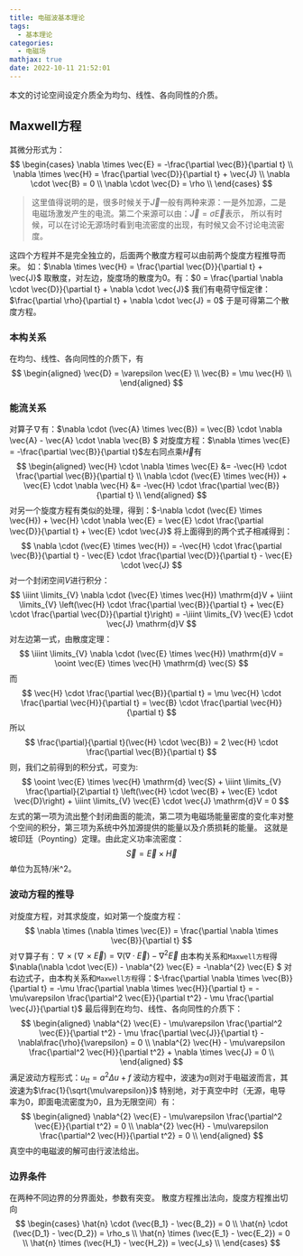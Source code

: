 ```yaml
---
title: 电磁波基本理论
tags:
  - 基本理论
categories:
  - 电磁场
mathjax: true
date: 2022-10-11 21:52:01
---
```



本文的讨论空间设定介质全为均匀、线性、各向同性的介质。

<!-- more -->

## Maxwell方程

其微分形式为：
$$
\begin{cases}
    \nabla \times \vec{E} = -\frac{\partial \vec{B}}{\partial t} \\
    \nabla \times \vec{H} = \frac{\partial \vec{D}}{\partial t} + \vec{J} \\
    \nabla \cdot \vec{B} = 0 \\
    \nabla \cdot \vec{D} = \rho \\
\end{cases}
$$

> 这里值得说明的是，很多时候关于$\vec{J}$一般有两种来源：一是外加源，二是电磁场激发产生的电流。第二个来源可以由：$\vec{J} = \sigma \vec{E}$表示，
> 所以有时候，可以在讨论无源场时看到电流密度的出现，有时候又会不讨论电流密度。

这四个方程并不是完全独立的，后面两个散度方程可以由前两个旋度方程推导而来。
如：$\nabla \times \vec{H} = \frac{\partial \vec{D}}{\partial t} + \vec{J}$
取散度，对左边，旋度场的散度为0。有：$0 = \frac{\partial \nabla \cdot \vec{D}}{\partial t} + \nabla \cdot \vec{J}$
我们有电荷守恒定律：$\frac{\partial \rho}{\partial t} + \nabla \cdot \vec{J} = 0$
于是可得第二个散度方程。

### 本构关系

在均匀、线性、各向同性的介质下，有
$$
\begin{aligned}
    \vec{D} = \varepsilon \vec{E} \\
    \vec{B} = \mu \vec{H} \\
\end{aligned}
$$

### 能流关系

对算子$\nabla$有：$\nabla \cdot (\vec{A} \times \vec{B}) = \vec{B} \cdot \nabla \vec{A} - \vec{A} \cdot \nabla \vec{B} $
对旋度方程：$\nabla \times \vec{E} = -\frac{\partial \vec{B}}{\partial t}$左右同点乘$\vec{H}$有
$$
\begin{aligned}
    \vec{H} \cdot \nabla \times \vec{E} &= -\vec{H} \cdot \frac{\partial \vec{B}}{\partial t} \\
    \nabla \cdot (\vec{E} \times \vec{H}) + \vec{E} \cdot \nabla \vec{H} &= -\vec{H} \cdot \frac{\partial \vec{B}}{\partial t} \\
\end{aligned}
$$
对另一个旋度方程有类似的处理，得到：$-\nabla \cdot (\vec{E} \times \vec{H}) + \vec{H} \cdot \nabla \vec{E} = \vec{E} \cdot \frac{\partial \vec{D}}{\partial t} + \vec{E} \cdot \vec{J}$
将上面得到的两个式子相减得到：
$$
\nabla \cdot (\vec{E} \times \vec{H}) = -\vec{H} \cdot \frac{\partial \vec{B}}{\partial t} - \vec{E} \cdot \frac{\partial \vec{D}}{\partial t} - \vec{E} \cdot \vec{J}
$$
对一个封闭空间$V$进行积分：
$$
\iiint \limits_{V} \nabla \cdot (\vec{E} \times \vec{H}) \mathrm{d}V +
\iiint \limits_{V} \left(\vec{H} \cdot \frac{\partial \vec{B}}{\partial t} + \vec{E} \cdot \frac{\partial \vec{D}}{\partial t}\right)
= -\iiint \limits_{V} \vec{E} \cdot \vec{J} \mathrm{d}V
$$
对左边第一式，由散度定理：
$$
\iiint \limits_{V} \nabla \cdot (\vec{E} \times \vec{H}) \mathrm{d}V = \ooint \vec{E} \times \vec{H} \mathrm{d} \vec{S}
$$
而
$$
\vec{H} \cdot \frac{\partial \vec{B}}{\partial t} = \mu \vec{H} \cdot \frac{\partial \vec{H}}{\partial t} = \vec{B} \cdot \frac{\partial \vec{H}}{\partial t}
$$
所以
$$
\frac{\partial}{\partial t}(\vec{H} \cdot \vec{B}) = 2 \vec{H} \cdot \frac{\partial \vec{B}}{\partial t}
$$
则，我们之前得到的积分式，可变为:
$$
\ooint \vec{E} \times \vec{H} \mathrm{d} \vec{S} +
\iiint \limits_{V} \frac{\partial}{2\partial t} \left(\vec{H} \cdot \vec{B} + \vec{E} \cdot \vec{D}\right) +
\iiint \limits_{V} \vec{E} \cdot \vec{J} \mathrm{d}V
= 0
$$
左式的第一项为流出整个封闭曲面的能流，第二项为电磁场能量密度的变化率对整个空间的积分，第三项为系统中外加源提供的能量以及介质损耗的能量。
这就是坡印廷（Poynting）定理。由此定义功率流密度：
$$
\vec{S} = \vec{E} \times \vec{H}
$$
单位为瓦特/米^2。

### 波动方程的推导

对旋度方程，对其求旋度，如对第一个旋度方程：
$$
\nabla \times (\nabla \times \vec{E}) = \frac{\partial \nabla \times \vec{B}}{\partial t}
$$
对$\nabla$算子有：$\nabla \times (\nabla \times \vec{E}) = \nabla(\nabla \cdot \vec{E}) - \nabla^{2} \vec{E}$
由本构关系和`Maxwell方程`得$\nabla(\nabla \cdot \vec{E}) - \nabla^{2} \vec{E} = -\nabla^{2} \vec{E} $
对右边式子，由本构关系和`Maxwell方程`得：$-\frac{\partial \nabla \times \vec{B}}{\partial t} = -\mu \frac{\partial \nabla \times \vec{H}}{\partial t} = -\mu\varepsilon \frac{\partial^2 \vec{E}}{\partial t^2} - \mu \frac{\partial \vec{J}}{\partial t}$
最后得到在均匀、线性、各向同性的介质下：
$$
\begin{aligned}
    \nabla^{2} \vec{E} - \mu\varepsilon \frac{\partial^2 \vec{E}}{\partial t^2} - \mu \frac{\partial \vec{J}}{\partial t} - \nabla\frac{\rho}{\varepsilon} = 0 \\
    \nabla^{2} \vec{H} - \mu\varepsilon \frac{\partial^2 \vec{H}}{\partial t^2} + \nabla \times \vec{J} = 0 \\
\end{aligned}
$$
满足波动方程形式：$u_{tt} = a^2\Delta u + f$
波动方程中，波速为$a$则对于电磁波而言，其波速为$\frac{1}{\sqrt{\mu\varepsilon}}$
特别地，对于真空中时（无源，电导率为0，即面电流密度为0，且为无限空间）有：
$$
\begin{aligned}
    \nabla^{2} \vec{E} - \mu\varepsilon \frac{\partial^2 \vec{E}}{\partial t^2} = 0 \\
    \nabla^{2} \vec{H} - \mu\varepsilon \frac{\partial^2 \vec{H}}{\partial t^2} = 0 \\
\end{aligned}
$$
真空中的电磁波的解可由行波法给出。

### 边界条件

在两种不同边界的分界面处，参数有突变。
散度方程推出法向，旋度方程推出切向
$$
\begin{cases}
    \hat{n} \cdot (\vec{B_1} - \vec{B_2}) = 0 \\
    \hat{n} \cdot (\vec{D_1} - \vec{D_2}) = \rho_s \\
    \hat{n} \times (\vec{E_1} - \vec{E_2}) = 0 \\
    \hat{n} \times (\vec{H_1} - \vec{H_2}) = \vec{J_s} \\
\end{cases}
$$
